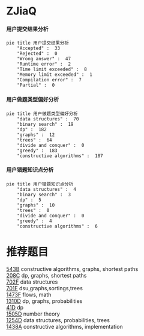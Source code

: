 # ZJiaQ

<!-- tabs:start -->



#### **用户提交结果分析**

```mermaid
pie title 用户提交结果分析
    "Accepted" :  33
    "Rejected" :  0
    "Wrong answer" :  47
    "Runtime error" :  2
    "Time limit exceeded" :  8
    "Memory limit exceeded" :  1
    "Compilation error" :  7
    "Partial" :  0
```

#### **用户做题类型偏好分析**

```mermaid
pie title 用户做题类型偏好分析
    "data structures" :  70
    "binary search" :  19
    "dp" :  182
    "graphs" :  12
    "trees" :  64
    "divide and conquer" :  0
    "greedy" :  183
    "constructive algorithms" :  187
```
#### **用户错题知识点分析**

```mermaid
pie title 用户错题知识点分析
    "data structures" :  4
    "binary search" :  3
    "dp" :  5
    "graphs" :  10
    "trees" :  0
    "divide and conquer" :  0
    "greedy" :  4
    "constructive algorithms" :  6
```



<!-- tabs:end -->
# 推荐题目
[543B](https://codeforces.com/contest/543/problem/B)		constructive algorithms,
                        graphs,
                        shortest paths		  
[208C](https://codeforces.com/contest/208/problem/C)		dp,
                        graphs,
                        shortest paths		  
[702F](https://codeforces.com/contest/702/problem/F)		data structures		  
[701F](https://codeforces.com/contest/701/problem/F)		dsu,graphs,sortings,trees		  
[1473F](https://codeforces.com/contest/1473/problem/F)		flows,
                        math		  
[1310D](https://codeforces.com/contest/1310/problem/D)		dp,
                        graphs,
                        probabilities		  
[41D](https://codeforces.com/contest/41/problem/D)		dp		  
[1505D](https://codeforces.com/contest/1505/problem/D)		number theory		  
[1254D](https://codeforces.com/contest/1254/problem/D)		data structures,
                        probabilities,
                        trees		  
[1438A](https://codeforces.com/contest/1438/problem/A)		constructive algorithms,
                        implementation		  
